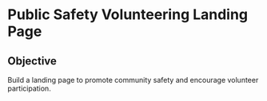 # Public Safety Volunteering Landing Page

## Objective

Build a landing page to promote community safety and encourage volunteer participation.
